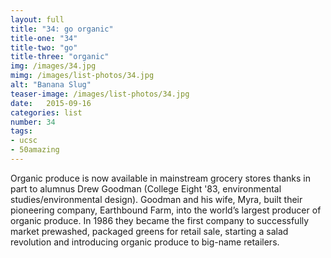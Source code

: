 ```yaml
---
layout: full
title: "34: go organic"
title-one: "34"
title-two: "go"
title-three: "organic"
img: /images/34.jpg
mimg: /images/list-photos/34.jpg
alt: "Banana Slug"
teaser-image: /images/list-photos/34.jpg
date:   2015-09-16
categories: list
number: 34
tags:
- ucsc
- 50amazing
---
```

Organic produce is now available in mainstream grocery stores thanks in part to alumnus Drew Goodman (College Eight '83, environmental studies/environmental design). Goodman and his wife, Myra, built their pioneering company, Earthbound Farm, into the world’s largest producer of organic produce. In 1986 they became the first company to successfully market prewashed, packaged greens for retail sale, starting a salad revolution and introducing organic produce to big-name retailers.